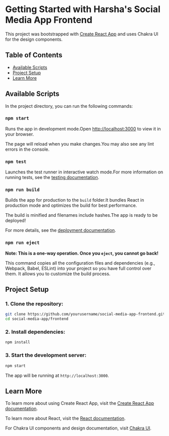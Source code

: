 
# Getting Started with Harsha's Social Media App Frontend

This project was bootstrapped with [Create React App](https://github.com/facebook/create-react-app) and uses Chakra UI for the design components.

## Table of Contents

- [Available Scripts](#available-scripts)
- [Project Setup](#project-setup)
- [Learn More](#learn-more)

## Available Scripts

In the project directory, you can run the following commands:

### `npm start`

Runs the app in development mode.Open [http://localhost:3000](http://localhost:3000) to view it in your browser.

The page will reload when you make changes.You may also see any lint errors in the console.

### `npm test`

Launches the test runner in interactive watch mode.For more information on running tests, see the [testing documentation](https://facebook.github.io/create-react-app/docs/running-tests).

### `npm run build`

Builds the app for production to the `build` folder.It bundles React in production mode and optimizes the build for best performance.

The build is minified and filenames include hashes.The app is ready to be deployed!

For more details, see the [deployment documentation](https://facebook.github.io/create-react-app/docs/deployment).

### `npm run eject`

**Note: This is a one-way operation. Once you `eject`, you cannot go back!**

This command copies all the configuration files and dependencies (e.g., Webpack, Babel, ESLint) into your project so you have full control over them. It allows you to customize the build process.

## Project Setup

### 1. Clone the repository:

```bash
git clone https://github.com/yourusername/social-media-app-frontend.git
cd social-media-app/frontend
```

### 2. Install dependencies:

```bash
npm install
```

### 3. Start the development server:

```bash
npm start
```

The app will be running at `http://localhost:3000`.

## Learn More

To learn more about using Create React App, visit the [Create React App documentation](https://facebook.github.io/create-react-app/docs/getting-started).

To learn more about React, visit the [React documentation](https://reactjs.org/).

For Chakra UI components and design documentation, visit [Chakra UI](https://chakra-ui.com/).

